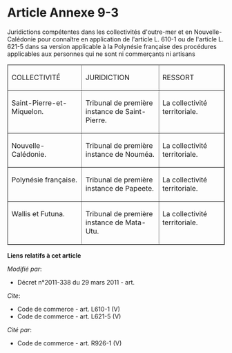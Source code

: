 # Article Annexe 9-3

Juridictions compétentes dans les collectivités d'outre-mer et en Nouvelle-Calédonie pour connaître en application de
l'article L. 610-1 ou de l'article L. 621-5 dans sa version applicable à la Polynésie française des procédures applicables
aux personnes qui ne sont ni commerçants ni artisans 

<table align="center" border="1" cellspacing="1" cellpadding="0" width="740">
  <thead>
    <tr>
      <td width="227">

COLLECTIVITÉ 

</td>
      <td width="265">

JURIDICTION 

</td>
      <td width="227">

RESSORT 

</td>
    </tr>
  </thead>
  <tbody>
    <tr>
      <td valign="top" width="227">

Saint-Pierre-et-Miquelon. 

</td>
      <td width="265" valign="top">

Tribunal de première instance de Saint-Pierre. 

</td>
      <td valign="top" width="227">

La collectivité territoriale. 

</td>
    </tr>
    <tr>
      <td width="227" valign="top">

Nouvelle-Calédonie. 

</td>
      <td width="265" valign="top">

Tribunal de première instance de Nouméa. 

</td>
      <td valign="top" width="227">

La collectivité territoriale. 

</td>
    </tr>
    <tr>
      <td width="227" valign="top">

Polynésie française. 

</td>
      <td width="265" valign="top">

Tribunal de première instance de Papeete. 

</td>
      <td valign="top" width="227">

La collectivité territoriale. 

</td>
    </tr>
    <tr>
      <td valign="top" width="227">

Wallis et Futuna. 

</td>
      <td valign="top" width="265">

Tribunal de première instance de Mata-Utu. 

</td>
      <td valign="top" width="227">

La collectivité territoriale.

</td>
    </tr>
  </tbody>
</table>

**Liens relatifs à cet article**

_Modifié par_:

  - Décret n°2011-338 du 29 mars 2011 - art.

_Cite_:

  - Code de commerce - art. L610-1 (V)
  - Code de commerce - art. L621-5 (V)

_Cité par_:

  - Code de commerce - art. R926-1 (V)
